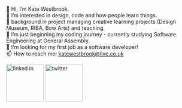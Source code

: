  <br>👋 Hi, I’m Kate Westbrook.
 <br>👀 I’m interested in design, code and how people learn things.
 <br>💪 background in project managing creative learning projects (Design Museum, RIBA, Bow Arts) and teaching.
 <br>🌱 I’m just beginning my coding journey - currently studying Software Engineering at General Assembly.
 <br>🌻  I'm looking for my first job as a software developer!
 <br>📫 How to reach me: katewestbrook@live.co.uk
<p> <a href="https://www.linkedin.com/in/katewestbrook/"><img src="https://image.flaticon.com/icons/png/512/179/179330.png" alt="linked in" width="100px"></a> <a href="https://twitter.com/teachergoggles"><img src="https://image.flaticon.com/icons/png/512/179/179342.png" alt="twitter" width="100px"></a>
</p>
